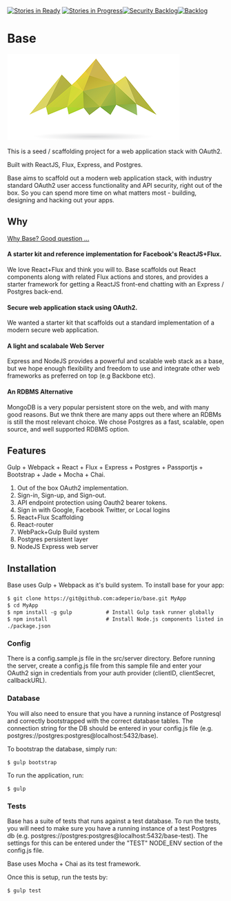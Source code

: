 [![Stories in Ready](https://badge.waffle.io/adeperio/base.png?label=ready&title=Ready)](https://waffle.io/adeperio/base) [![Stories in Progress](https://badge.waffle.io/adeperio/base.svg?label=in%20progress&title=In%20Progress)](http://waffle.io/adeperio/base)[![Security Backlog](https://badge.waffle.io/adeperio/base.svg?label=security&title=security)](http://waffle.io/adeperio/base)[![Backlog](https://badge.waffle.io/adeperio/base.svg?label=backlog&title=backlog)](http://waffle.io/adeperio/base)

# Base
![Alt text](/logo.png?raw=true "Base")

This is a seed / scaffolding project for a web application stack with OAuth2.

Built with ReactJS, Flux, Express, and Postgres.

Base aims to scaffold out a modern web application stack, with industry standard OAuth2 user access functionality and API security, right out of the box. So you can spend more time on what matters most - building, designing and hacking out your apps.

## Why

[Why Base? Good question ...](/docs/overview.md)

#### A starter kit and reference implementation for Facebook's ReactJS+Flux.
We love React+Flux and think you will to. Base scaffolds out React components along with related Flux actions and stores, and provides a starter framework for getting a ReactJS front-end chatting with an Express / Postgres back-end.

#### Secure web application stack using OAuth2.
We wanted a starter kit that scaffolds out a standard implementation of a modern secure web application.

#### A light and scalabale Web Server
Express and NodeJS provides a powerful and scalable web stack as a base, but we hope enough flexibility and freedom to use and integrate other web frameworks as preferred on top (e.g Backbone etc).

#### An RDBMS Alternative
MongoDB is a very popular persistent store on the web, and with many good reasons. But we thnk there are many apps out there where an RDBMs is still the most relevant choice. We chose Postgres as a fast, scalable, open source, and well supported RDBMS option.



## Features

Gulp + Webpack + React + Flux + Express + Postgres + Passportjs + Bootstrap + Jade + Mocha + Chai.

1. Out of the box OAuth2 implementation.
2. Sign-in, Sign-up, and Sign-out.
3. API endpoint protection using Oauth2 bearer tokens.
4. Sign in with Google, Facebook Twitter, or Local logins
5. React+Flux Scaffolding
6. React-router
7. WebPack+Gulp Build system
8. Postgres persistent layer
9. NodeJS Express web server  

## Installation

Base uses Gulp + Webpack as it's build system. To install base for your app:

```shell
$ git clone https://git@github.com:adeperio/base.git MyApp
$ cd MyApp
$ npm install -g gulp           # Install Gulp task runner globally
$ npm install                   # Install Node.js components listed in ./package.json
```

### Config

There is a config.sample.js file in the src/server directory. Before running the server, create a config.js file from this sample file and enter your OAuth2 sign in credentials from your auth provider (clientID, clientSecret, callbackURL).

### Database

You will also need to ensure that you have a running instance of Postgresql and correctly bootstrapped with the correct database tables. The connection string for the DB should be entered in your config.js file (e.g. postgres://postgres:postgres@localhost:5432/base).

To bootstrap the database, simply run:

```shell
$ gulp bootstrap
```

To run the application, run:

```shell
$ gulp
```

### Tests

Base has a suite of tests that runs against a test database. To run the tests, you will need to make sure you have a running instance of a test Postgres db (e.g. postgres://postgres:postgres@localhost:5432/base-test). The settings for this can be entered under the "TEST" NODE_ENV section of the config.js file.

Base uses Mocha + Chai as its test framework.

Once this is setup, run the tests by:

```shell
$ gulp test
```
